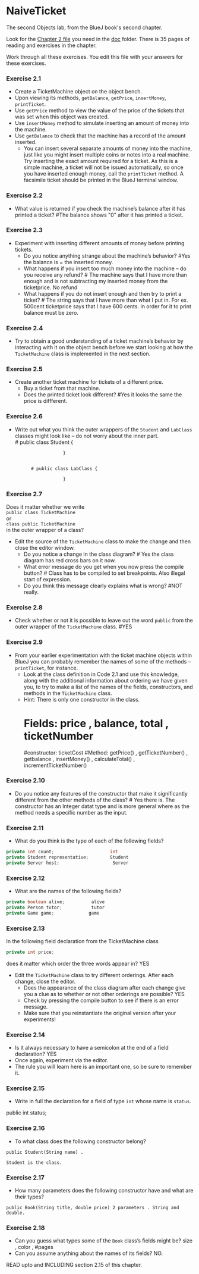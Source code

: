 # NaiveTicket

The second Objects lab, from the BlueJ book's second chapter.

Look for the [Chapter 2 file](./doc/BlueJ-objects-first-ch2.pdf) you need in the [doc](./doc) folder.
There is 35 pages of reading and exercises in the chapter.

Work through all these exercises. You edit this file with your answers for these exercises.

### Exercise 2.1
* Create a TicketMachine object on the object bench.
* Upon viewing its methods, `getBalance`, `getPrice`, `insertMoney`, `printTicket`.
* Use `getPrice` method to view the value of the price of the tickets that was set when this object was created.
* Use `insertMoney` method to simulate inserting an amount of money into the machine.
* Use `getBalance` to check that the machine has a record of the amount inserted.
	* You can insert several separate amounts of money into the machine, just like you might insert multiple coins or notes into a real machine. Try inserting the exact amount required for a ticket. As this is a simple machine, a ticket will not be issued automatically, so once you have inserted enough money, call the `printTicket` method. A facsimile ticket should be printed in the BlueJ terminal window.

### Exercise 2.2
* What value is returned if you check the machine’s balance after it has printed a ticket? 
		#The balance shows "0" after it has printed a ticket.

### Exercise 2.3
* Experiment with inserting different amounts of money before printing tickets.
	* Do you notice anything strange about the machine’s behavior? 
			#Yes the balance is = the inserted money.
	* What happens if you insert too much money into the machine – do you receive any refund?
			# The machine says that I have more than enough and is not subtracting my inserted money from the 				ticketprice. No refund
	* What happens if you do not insert enough and then try to print a ticket?
			# The string says that I have more than what I put in. For ex. 500cent ticketprice says that I have 600 			cents. In order for it to print balance must be zero.
### Exercise 2.4
* Try to obtain a good understanding of a ticket machine’s behavior by interacting with it on the object bench before we start looking at how the `TicketMachine` class is implemented in the next section.

### Exercise 2.5
* Create another ticket machine for tickets of a different price.
	* Buy a ticket from that machine.
	* Does the printed ticket look different?
			#Yes it looks the same the price is diffferent.

### Exercise 2.6
* Write out what you think the outer wrappers of the `Student` and `LabClass` classes might look like – do not worry about the inner part.                 
			# public class Student { 
			
			
						}
						
						
			# public class LabClass {
			
						}
			
### Exercise 2.7
Does it matter whether we write<br>
`public class TicketMachine`<br>
or<br>
`class public TicketMachine`<br>
in the outer wrapper of a class? 

* Edit the source of the `TicketMachine` class to make the change and then close the editor window.
	* Do you notice a change in the class diagram? # Yes the class diagram has red cross bars on it now.
	* What error message do you get when you now press the compile button? # Class has to be compiled to set breakpoints. 											Also illegal start of expression.
	* Do you think this message clearly explains what is wrong? #NOT really.

### Exercise 2.8
* Check whether or not it is possible to leave out the word `public` from the outer wrapper of the `TicketMachine` class.
		#YES

### Exercise 2.9
* From your earlier experimentation with the ticket machine objects within BlueJ you can probably remember the names of some of the methods – `printTicket`, for instance.
	* Look at the class definition in Code 2.1 and use this knowledge, along with the additional information about ordering we have given you, to try to make a list of the names of the fields, constructors, and methods in the `TicketMachine` class.
	* Hint: There is only one constructor in the class.
		# Fields:       price , balance, total , ticketNumber
		#constructor:   ticketCost
		#Method:        getPrice() , getTicketNumber() , getbalance , insertMoney() , calculateTotal() , incrementTicketNumber()

### Exercise 2.10
* Do you notice any features of the constructor that make it significantly different from the other methods of the class?
		# Yes there is. The constructor has an Integer datat type and is more general where as the method needs a 			specific number as the input.

### Exercise 2.11
* What do you think is the type of each of the following fields?

```java
private int count;                     int
private Student representative;        Student
private Server host;                    Server
```

### Exercise 2.12
* What are the names of the following fields?

```java
private boolean alive;          alive
private Person tutor;           tutor  
private Game game;             game
```
### Exercise 2.13

In the following field declaration from the TicketMachine class<br>

```java
private int price;
```
does it matter which order the three words appear in? YES
* Edit the `TicketMachine` class to try different orderings. After each change, close the editor.
	* Does the appearance of the class diagram after each change give you a clue as to whether or not other orderings are
possible? YES
	* Check by pressing the compile button to see if there is an error message.
	* Make sure that you reinstantiate the original version after your experiments!

### Exercise 2.14
* Is it always necessary to have a semicolon at the end of a field declaration? YES
* Once again, experiment via the editor.
* The rule you will learn here is an important one, so be sure to remember it.


### Exercise 2.15
* Write in full the declaration for a field of type `int` whose name is `status`.

public int status;

### Exercise 2.16
* To what class does the following constructor belong?
```
public Student(String name) . 

Student is the class.
```

### Exercise 2.17
* How many parameters does the following constructor have and what are their types?
```
public Book(String title, double price) 2 parameters . String and double.
```

### Exercise 2.18
* Can you guess what types some of the `Book` class’s fields might be? size , color , #pages
* Can you assume anything about the names of its fields? NO.

READ upto and INCLUDING section 2.15 of this chapter.
